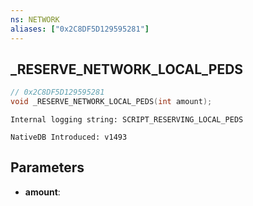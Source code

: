 ```yaml
---
ns: NETWORK
aliases: ["0x2C8DF5D129595281"]
---
```

## _RESERVE_NETWORK_LOCAL_PEDS

```c
// 0x2C8DF5D129595281
void _RESERVE_NETWORK_LOCAL_PEDS(int amount);
```

```
Internal logging string: SCRIPT_RESERVING_LOCAL_PEDS
```

```
NativeDB Introduced: v1493
```

## Parameters
* **amount**:

